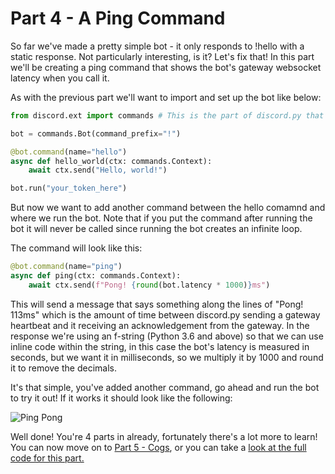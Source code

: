 # Part 4 - A Ping Command

So far we've made a pretty simple bot - it only responds to !hello with a static response. Not particularly interesting, is it? Let's fix that! In this part we'll be creating a ping command that shows the bot's gateway websocket latency when you call it.

As with the previous part we'll want to import and set up the bot like below:

```py
from discord.ext import commands # This is the part of discord.py that helps us build bots

bot = commands.Bot(command_prefix="!")

@bot.command(name="hello")
async def hello_world(ctx: commands.Context):
    await ctx.send("Hello, world!")

bot.run("your_token_here")
```

But now we want to add another command between the hello comamnd and where we run the bot. Note that if you put the command after running the bot it will never be called since running the bot creates an infinite loop.

The command will look like this:

```py
@bot.command(name="ping")
async def ping(ctx: commands.Context):
    await ctx.send(f"Pong! {round(bot.latency * 1000)}ms")
```

This will send a message that says something along the lines of "Pong! 113ms" which is the amount of time between discord&#46;py sending a gateway heartbeat and it receiving an acknowledgement from the gateway. In the response we're using an f-string (Python 3.6 and above) so that we can use inline code within the string, in this case the bot's latency is measured in seconds, but we want it in milliseconds, so we multiply it by 1000 and round it to remove the decimals.

It's that simple, you've added another command, go ahead and run the bot to try it out! If it works it should look like the following:

![Ping Pong](https://github.com/vcokltfre/bot-tutorial/raw/master/images/ping_pong.png "Ping Pong")

Well done! You're 4 parts in already, fortunately there's a lot more to learn! You can now move on to [Part 5 - Cogs](./part05.md), or you can take a [look at the full code for this part.](../code/part4.py)